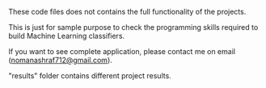 These code files does not contains the full functionality of the projects.

This is just for sample purpose to check the programming skills required to build Machine Learning classifiers.

If you want to see complete application, please contact me on email (nomanashraf712@gmail.com).

"results" folder contains different project results.
